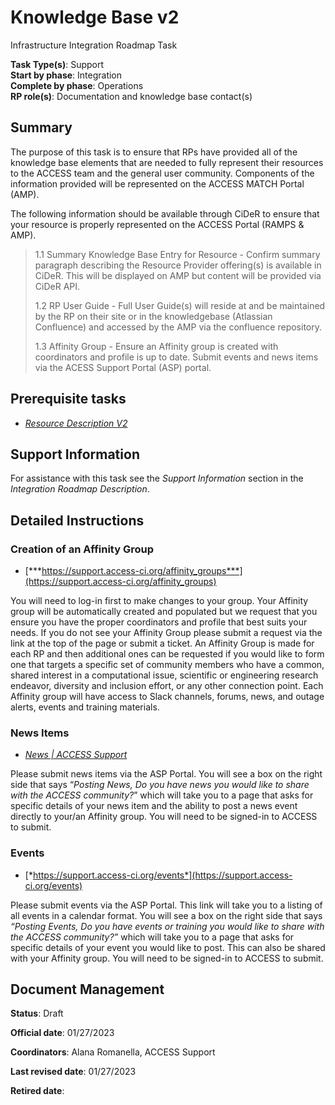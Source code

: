 # Knowledge Base v2

Infrastructure Integration Roadmap Task

**Task Type(s)**: Support  
**Start by phase**: Integration  
**Complete by phase**: Operations  
**RP role(s)**: Documentation and knowledge base contact(s)

## Summary

The purpose of this task is to ensure that RPs have provided all of the knowledge base elements that are needed to fully represent their resources to the ACCESS team and the general user community. Components of the information provided will be represented on the ACCESS MATCH Portal (AMP).

The following information should be available through CiDeR to ensure that your resource is properly represented on the ACCESS Portal (RAMPS & AMP).

> 1.1 Summary Knowledge Base Entry for Resource - Confirm summary paragraph describing the Resource Provider offering(s) is available in CiDeR. This will be displayed on AMP but content will be provided via CiDeR API.
>
> 1.2 RP User Guide - Full User Guide(s) will reside at and be maintained by the RP on their site or in the knowledgebase (Atlassian Confluence) and accessed by the AMP via the confluence repository.
>
> 1.3 Affinity Group - Ensure an Affinity group is created with coordinators and profile is up to date. Submit events and news items via the ACESS Support Portal (ASP) portal.

## Prerequisite tasks

- [*Resource Description V2*](Infrastructure_Description_v2.md)

## Support Information

For assistance with this task see the *Support Information* section in the *Integration Roadmap Description*.

## Detailed Instructions

### Creation of an Affinity Group

- [***https://support.access-ci.org/affinity_groups***](https://support.access-ci.org/affinity_groups)

You will need to log-in first to make changes to your group. Your Affinity group will be automatically created and populated but we request that you ensure you have the proper coordinators and profile that best suits your needs. If you do not see your Affinity Group please submit a request via the link at the top of the page or submit a ticket. An Affinity Group is made for each RP and then additional ones can be requested if you would like to form one that targets a specific set of community members who have a common, shared interest in a computational issue, scientific or engineering research endeavor, diversity and inclusion effort, or any other connection point. Each Affinity group will have access to Slack channels, forums, news, and outage alerts, events and training materials.

### News Items

- [*News | ACCESS Support*](https://support.access-ci.org/news)

Please submit news items via the ASP Portal. You will see a box on the right side that says “*Posting News, Do you have news you would like to share with the ACCESS community?*” which will take you to a page that asks for specific details of your news item and the ability to post a news event directly to your/an Affinity group. You will need to be signed-in to ACCESS to submit.

### Events

- [*https://support.access-ci.org/events*](https://support.access-ci.org/events)

Please submit events via the ASP Portal. This link will take you to a listing of all events in a calendar format. You will see a box on the right side that says *“Posting Events, Do you have events or training you would like to share with the ACCESS community?”* which will take you to a page that asks for specific details of your event you would like to post. This can also be shared with your Affinity group. You will need to be signed-in to ACCESS to submit.

## Document Management

**Status**: Draft

**Official date**: 01/27/2023

**Coordinators**: Alana Romanella, ACCESS Support

**Last revised date**: 01/27/2023

**Retired date**:
